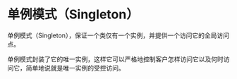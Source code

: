 # 单例模式（Singleton）

单例模式（Singleton），保证一个类仅有一个实例，并提供一个访问它的全局访问点。

单例模式封装了它的唯一实例，这样它可以严格地控制客户怎样访问它以及何时访问它，简单地说就是唯一实例的受控访问。